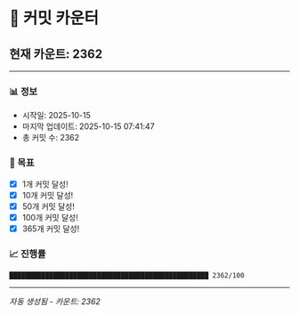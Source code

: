 # 🔢 커밋 카운터

## 현재 카운트: 2362

---

### 📊 정보
- 시작일: 2025-10-15
- 마지막 업데이트: 2025-10-15 07:41:47
- 총 커밋 수: 2362

### 🎯 목표
- [x] 1개 커밋 달성!
- [x] 10개 커밋 달성!
- [x] 50개 커밋 달성!
- [x] 100개 커밋 달성!
- [x] 365개 커밋 달성!

### 📈 진행률
```
██████████████████████████████████████████████████ 2362/100
```

---
*자동 생성됨 - 카운트: 2362*
